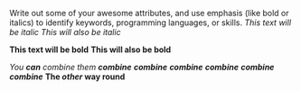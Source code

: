 Write out some of your awesome attributes, and use emphasis (like bold or italics) to identify keywords, programming languages, or skills. 
*This text will be italic*
_This will also be italic_

**This text will be bold**
__This will also be bold__

_You **can** combine them_
___combine___
***combine***
__*combine*__
_**combine**_
**_combine_**
*__combine__*
**The _other_ way round**

